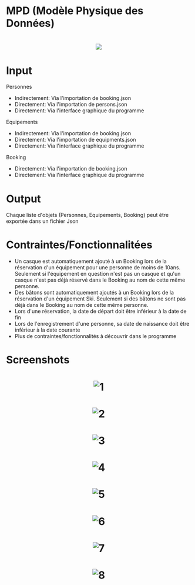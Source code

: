 
# MPD (Modèle Physique des Données)
<h1 align="center">
    <img src="https://i.ibb.co/f2SDTwD/MLD.jpg">
</h1>

# Input
Personnes
* Indirectement: Via l'importation de booking.json
* Directement: Via l'importation de persons.json
* Directement: Via l'interface graphique du programme

Equipements
* Indirectement: Via l'importation de booking.json
* Directement: Via l'importation de equipments.json
* Directement: Via l'interface graphique du programme

Booking
* Directement: Via l'importation de booking.json
* Directement: Via l'interface graphique du programme

# Output
Chaque liste d'objets (Personnes, Equipements, Booking) peut être exportée dans un fichier Json

# Contraintes/Fonctionnalitées
* Un casque est automatiquement ajouté à un Booking lors de la réservation d'un équipement pour une personne de moins de 10ans. Seulement si l'équipement en question n'est pas un casque et qu'un casque n'est pas déjà réservé dans le Booking au nom de cette même personne.
* Des bâtons sont automatiquement ajoutés à un Booking lors de la réservation d'un équipement Ski. Seulement si des bâtons ne sont pas déjà dans le Booking au nom de cette même personne.
* Lors d'une réservation, la date de départ doit être inférieur à la date de fin
* Lors de l'enregistrement d'une personne, sa date de naissance doit être inférieur à la date courante
* Plus de contraintes/fonctionnalités à découvrir dans le programme

# Screenshots

<h1 align="center">
    <img src="https://i.ibb.co/TWMGyrP/1.png" alt="1" border="0">
</h1>
<h1 align="center">
    <img src="https://i.ibb.co/7KvJf3W/2.png" alt="2" border="0">
</h1>
<h1 align="center">
    <img src="https://i.ibb.co/JCphZtZ/3.png" alt="3" border="0">
</h1>
<h1 align="center">
    <img src="https://i.ibb.co/860RCWp/4.png" alt="4" border="0">
</h1>
<h1 align="center">
    <img src="https://i.ibb.co/mN1WT3L/5.png" alt="5" border="0">
</h1>
<h1 align="center">
    <img src="https://i.ibb.co/6gfw4pD/6.png" alt="6" border="0">
</h1>
<h1 align="center">
    <img src="https://i.ibb.co/Dpm165j/7.png" alt="7" border="0">
</h1>
<h1 align="center">
    <img src="https://i.ibb.co/mc77KXP/8.png" alt="8" border="0">
</h1>
